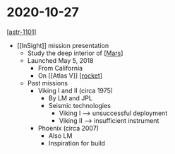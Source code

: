 # 2020-10-27

[[astr-1101]]

- [[InSight]] mission presentation
  - Study the deep interior of [[Mars]]
  - Launched May 5, 2018
    - From California
    - On [[Atlas V]] [[rocket]]
  - Past missions
    - Viking I and II (circa 1975)
      - By LM and JPL
      - Seismic technologies
        - Viking I --> unsuccessful deployment
        - Viking II --> insufficient instrument
    - Phoenix (circa 2007)
      - Also LM
      - Inspiration for build


[//begin]: # "Autogenerated link references for markdown compatibility"
[astr-1101]: astr-1101 "ASTR 1101 - Intro to the Solar System"
[Mars]: mars "Mars ♂"
[rocket]: rocket "Rocket"
[//end]: # "Autogenerated link references"